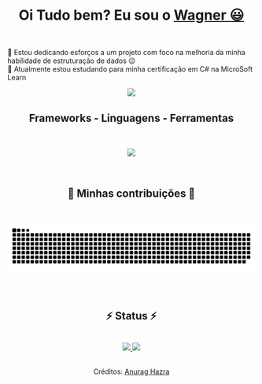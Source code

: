 <div>
  
  <h1 align="center">
    Oi Tudo bem? Eu sou o 
    <a href="https://www.linkedin.com/in/wagner-da-silva-jr//">Wagner 😃️</a>
  </h1>
  
  <br/>
  
  <p>    
    🔭  Estou dedicando esforços a um projeto com foco na melhoria da minha habilidade de estruturação de dados  😉
    <br/>
    🌱  Atualmente estou estudando para minha certificação em C# na MicroSoft Learn     
  </p>  
</div>
<div align="center">
  <a href="https://www.linkedin.com/in/wagner-da-silva-jr/" target="_blank"><img src="https://img.shields.io/badge/-LinkedIn-%230077B5?style=for-the-badge&logo=linkedin&logoColor=white" target="_blank"></a> 
</div>


<h2 align="center">
    Frameworks - Linguagens - Ferramentas</a>
</h2>

<br/>

<p align="center">
  <a href="https://skillicons.dev">
    <img src="https://skillicons.dev/icons?i=dotnet,angular,cs,postgresql,mysql,github,git,visualstudio,vscode,aws&perline=5&theme=dark" />
  </a>
</p>

<br/>

 <h2 align="center">
    🐍 Minhas contribuições 🐍
  </h2>
  
  <br>
  
<div align="center">
  
  ![Snake animation](https://github.com/wgnrs/wgnrs/blob/output/github-contribution-grid-snake-dark.svg)
  
</div>

<br/>

<h2 align="center">
  ⚡ Status ⚡
</h2>

<br/>

<div align="center">
  <a href="https://github.com/wgnrs">
    <img height="150em" src="https://github-readme-stats.vercel.app/api?username=wgnrs&count_private=true&include_all_commits=true&show_icons=true&theme=dracula&hide_border=false&show_owner=true"/>
    <img height="150em" src="https://github-readme-stats.vercel.app/api/top-langs/?username=wgnrs&theme=dracula&hide_border=false&&layout=compact"/>
  </a>
</div><br/>

<div align="center">
  <p>Créditos: <a href="https://github.com/anuraghazra/github-readme-stats">Anurag Hazra</a></p>
</div>
